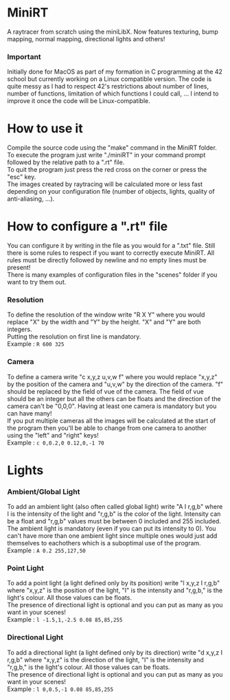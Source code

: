 # MiniRT
A raytracer from scratch using the miniLibX. Now features texturing, bump mapping, normal mapping, directional lights and others!

### Important
Initially done for MacOS as part of my formation in C programming at the 42 school but currently working on a Linux compatible version.
The code is quite messy as I had to respect 42's restrictions about number of lines, number of functions, limitation of which functions I could call, ...
I intend to improve it once the code will be Linux-compatible.

# How to use it
Compile the source code using the "make" command in the MiniRT folder.
To execute the program just write "./miniRT" in your command prompt followed by the relative path to a ".rt" file.  
To quit the program just press the red cross on the corner or press the "esc" key.  
The images created by raytracing will be calculated more or less fast depending on your configuration file (number of objects, lights, quality of anti-aliasing, ...).  

# How to configure a ".rt" file
You can configure it by writing in the file as you would for a ".txt" file. Still there is some rules to respect if you want to correctly execute MiniRT.
All rules must be directly followed by newline and no empty lines must be present!  
There is many examples of configuration files in the "scenes" folder if you want to try them out. 

### Resolution
To define the resolution of the window write "R X Y" where you would replace "X" by the width and "Y" by the height. "X" and "Y" are both integers.  
Putting the resolution on first line is mandatory.  
Example : `R 600 325`

### Camera
To define a camera write "c x,y,z u,v,w f" where you would replace "x,y,z" by the position of the camera and "u,v,w" by the direction of the camera. "f" should be replaced by the field of vue of the camera. The field of vue should be an integer but all the others can be floats and the direction of the camera can't be "0,0,0".
Having at least one camera is mandatory but you can have many!  
If you put multiple cameras all the images will be calculated at the start of the program then you'll be able to change from one camera to another using the "left" and "right" keys!  
Example : `c 0,0.2,0 0.12,0,-1 70` 

# Lights  

### Ambient/Global Light
To add an ambient light (also often called global light) write "A I r,g,b" where I is the intensity of the light and "r,g,b" is the color of the light. Intensity can be a float and "r,g,b" values must be between 0 included and 255 included.  
The ambient light is mandatory (even if you can put its intensity to 0). You can't have more than one ambient light since multiple ones would just add themselves to eachothers which is a suboptimal use of the program.  
Example : `A 0.2 255,127,50` 

### Point Light
To add a point light (a light defined only by its position) write "l x,y,z I r,g,b" where "x,y,z" is the position of the light, "I" is the intensity and "r,g,b," is the light's colour. All those values can be floats.  
The presence of directional light is optional and you can put as many as you want in your scenes!  
Example : `l -1.5,1,-2.5 0.08 85,85,255`  

### Directional Light
To add a directional light (a light defined only by its direction) write "d x,y,z I r,g,b"  where "x,y,z" is the direction of the light, "I" is the intensity and "r,g,b," is the light's colour. All those values can be floats.  
The presence of directional light is optional and you can put as many as you want in your scenes!  
Example : `l 0,0.5,-1 0.08 85,85,255`  
